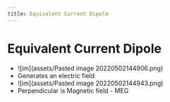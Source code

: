 ```yaml
---
title: Equivalent Current Dipole
---
```


# Equivalent Current Dipole
- ![im](assets/Pasted image 20220502144906.png)
- Generates an electric field
- ![im](assets/Pasted image 20220502144943.png)
- Perpendicular is Magnetic field - MEG












